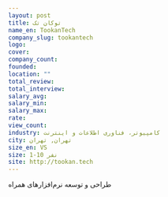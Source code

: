 ```yaml
---
layout: post
title: توکان تک
name_en: TookanTech
company_slug: tookantech
logo: 
cover: 
company_count:
founded:
location: ""
total_review: 
total_interview: 
salary_avg: 
salary_min: 
salary_max: 
rate: 
view_count: 
industry: کامپیوتر، فناوری اطلاعات و اینترنت
city: تهران, تهران
size_en: VS
size: 1-10 نفر
site: http://tookan.tech
---
```


طراحی و توسعه نرم‌افزارهای همراه
